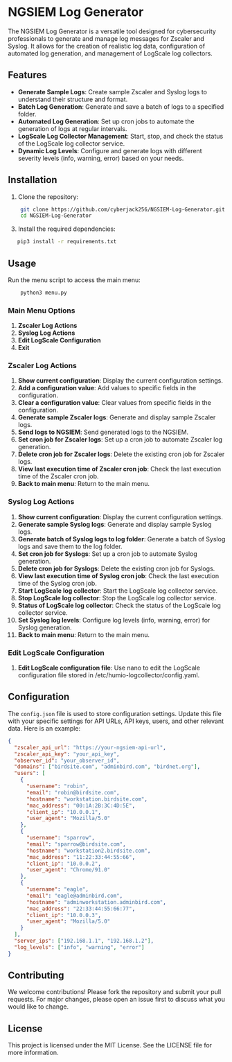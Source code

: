 # NGSIEM Log Generator

The NGSIEM Log Generator is a versatile tool designed for cybersecurity professionals to generate and manage log messages for Zscaler and Syslog. It allows for the creation of realistic log data, configuration of automated log generation, and management of LogScale log collectors.

## Features

- **Generate Sample Logs**: Create sample Zscaler and Syslog logs to understand their structure and format.
- **Batch Log Generation**: Generate and save a batch of logs to a specified folder.
- **Automated Log Generation**: Set up cron jobs to automate the generation of logs at regular intervals.
- **LogScale Log Collector Management**: Start, stop, and check the status of the LogScale log collector service.
- **Dynamic Log Levels**: Configure and generate logs with different severity levels (info, warning, error) based on your needs.

## Installation

1. Clone the repository:
```bash
    git clone https://github.com/cyberjack256/NGSIEM-Log-Generator.git
    cd NGSIEM-Log-Generator
```
3. Install the required dependencies:
 ```bash
    pip3 install -r requirements.txt
```
## Usage

Run the menu script to access the main menu:
```bash
    python3 menu.py
```
### Main Menu Options

1. **Zscaler Log Actions**
2. **Syslog Log Actions**
3. **Edit LogScale Configuration**
4. **Exit**

### Zscaler Log Actions

1. **Show current configuration**: Display the current configuration settings.
2. **Add a configuration value**: Add values to specific fields in the configuration.
3. **Clear a configuration value**: Clear values from specific fields in the configuration.
4. **Generate sample Zscaler logs**: Generate and display sample Zscaler logs.
5. **Send logs to NGSIEM**: Send generated logs to the NGSIEM.
6. **Set cron job for Zscaler logs**: Set up a cron job to automate Zscaler log generation.
7. **Delete cron job for Zscaler logs**: Delete the existing cron job for Zscaler logs.
8. **View last execution time of Zscaler cron job**: Check the last execution time of the Zscaler cron job.
9. **Back to main menu**: Return to the main menu.

### Syslog Log Actions

1. **Show current configuration**: Display the current configuration settings.
2. **Generate sample Syslog logs**: Generate and display sample Syslog logs.
3. **Generate batch of Syslog logs to log folder**: Generate a batch of Syslog logs and save them to the log folder.
4. **Set cron job for Syslogs**: Set up a cron job to automate Syslog generation.
5. **Delete cron job for Syslogs**: Delete the existing cron job for Syslogs.
6. **View last execution time of Syslog cron job**: Check the last execution time of the Syslog cron job.
7. **Start LogScale log collector**: Start the LogScale log collector service.
8. **Stop LogScale log collector**: Stop the LogScale log collector service.
9. **Status of LogScale log collector**: Check the status of the LogScale log collector service.
10. **Set Syslog log levels**: Configure log levels (info, warning, error) for Syslog generation.
11. **Back to main menu**: Return to the main menu.

### Edit LogScale Configuration

1. **Edit LogScale configuration file**: Use nano to edit the LogScale configuration file stored in /etc/humio-logcollector/config.yaml.

## Configuration

The `config.json` file is used to store configuration settings. Update this file with your specific settings for API URLs, API keys, users, and other relevant data. Here is an example:
```json
{
  "zscaler_api_url": "https://your-ngsiem-api-url",
  "zscaler_api_key": "your_api_key",
  "observer_id": "your_observer_id",
  "domains": ["birdsite.com", "adminbird.com", "birdnet.org"],
  "users": [
    {
      "username": "robin",
      "email": "robin@birdsite.com",
      "hostname": "workstation.birdsite.com",
      "mac_address": "00:1A:2B:3C:4D:5E",
      "client_ip": "10.0.0.1",
      "user_agent": "Mozilla/5.0"
    },
    {
      "username": "sparrow",
      "email": "sparrow@birdsite.com",
      "hostname": "workstation2.birdsite.com",
      "mac_address": "11:22:33:44:55:66",
      "client_ip": "10.0.0.2",
      "user_agent": "Chrome/91.0"
    },
    {
      "username": "eagle",
      "email": "eagle@adminbird.com",
      "hostname": "adminworkstation.adminbird.com",
      "mac_address": "22:33:44:55:66:77",
      "client_ip": "10.0.0.3",
      "user_agent": "Mozilla/5.0"
    }
  ],
  "server_ips": ["192.168.1.1", "192.168.1.2"],
  "log_levels": ["info", "warning", "error"]
}
```
## Contributing

We welcome contributions! Please fork the repository and submit your pull requests. For major changes, please open an issue first to discuss what you would like to change.

## License

This project is licensed under the MIT License. See the LICENSE file for more information.
